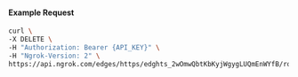 <!-- Code generated for API Clients. DO NOT EDIT. -->

#### Example Request

```bash
curl \
-X DELETE \
-H "Authorization: Bearer {API_KEY}" \
-H "Ngrok-Version: 2" \
https://api.ngrok.com/edges/https/edghts_2wOmwQbtKbKyjWgygLUQmEnWYfB/routes/edghtsrt_2wOmwWqd0wWMbN0vcuGw507aoiY/saml
```

